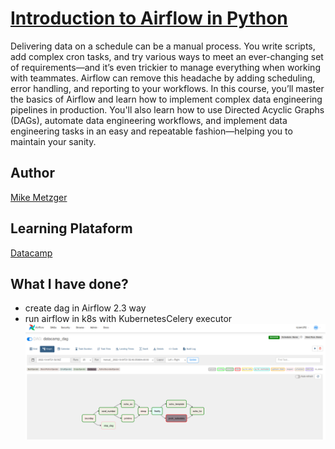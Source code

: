 # [Introduction to Airflow in Python](https://app.datacamp.com/learn/courses/introduction-to-airflow-in-python)

Delivering data on a schedule can be a manual process. You write scripts, add complex cron tasks, and try various ways to meet an ever-changing set of requirements—and it’s even trickier to manage everything when working with teammates. Airflow can remove this headache by adding scheduling, error handling, and reporting to your workflows. In this course, you’ll master the basics of Airflow and learn how to implement complex data engineering pipelines in production. You'll also learn how to use Directed Acyclic Graphs (DAGs), automate data engineering workflows, and implement data engineering tasks in an easy and repeatable fashion—helping you to maintain your sanity.

## Author
[Mike Metzger](https://www.datacamp.com/instructors/mike-metzger)

## Learning Plataform
[Datacamp](https://app.datacamp.com/)

## What I have done?
- create dag in Airflow 2.3 way
- run airflow in k8s with KubernetesCelery executor
![dag.png](img/dag.png)
